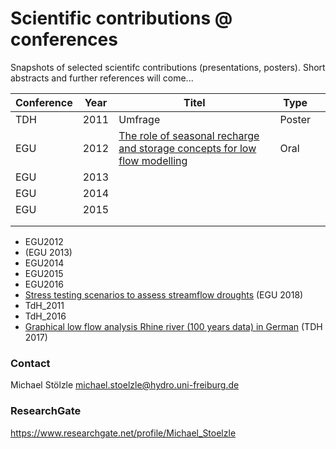 # Scientific contributions @ conferences
Snapshots of selected scientifc contributions (presentations, posters). Short abstracts and further references will come...


|  Conference |  Year | Titel  |  Type |   |
|---|---|---|---|---|
|  TDH | 2011  |  Umfrage |  Poster |   |
|  EGU | 2012  | [The role of seasonal recharge and storage concepts for low flow modelling](/egu2013/readme.md)   | Oral  |   |
|  EGU |  2013 |   |   |   |
| EGU  | 2014  |   |   |   |
| EGU  |  2015 |   |   |   |
|   |   |   |   |   |
|   |   |   |   |   |


 * EGU2012
 * (EGU 2013)
 * EGU2014
 * EGU2015
 * EGU2016
 * [Stress testing scenarios to assess streamflow droughts](/egu2018/readme.md) (EGU 2018)
 * TdH_2011
 * TdH_2016
 * [Graphical low flow analysis Rhine river (100 years data) in German](/tdh2017/readme.md) (TDH 2017)


### Contact
Michael Stölzle
michael.stoelzle@hydro.uni-freiburg.de

### ResearchGate
https://www.researchgate.net/profile/Michael_Stoelzle
